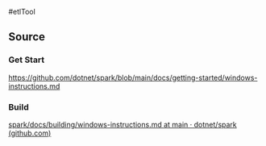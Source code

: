 #etlTool

## Source
### Get Start
https://github.com/dotnet/spark/blob/main/docs/getting-started/windows-instructions.md
### Build
[spark/docs/building/windows-instructions.md at main · dotnet/spark (github.com)](https://github.com/dotnet/spark/blob/main/docs/building/windows-instructions.md)



